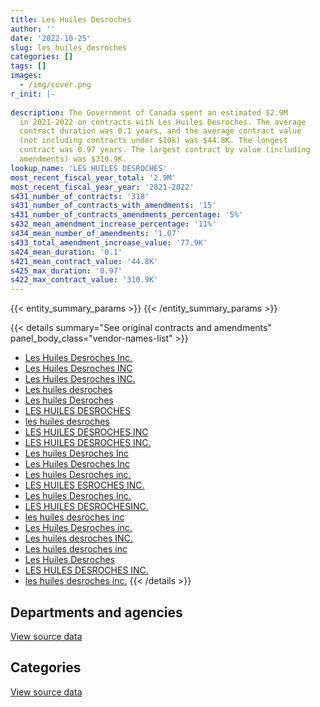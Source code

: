 ```yaml
---
title: Les Huiles Desroches
author: ''
date: '2022-10-25'
slug: les_huiles_desroches
categories: []
tags: []
images:
  - /img/cover.png
r_init: |-
  
description: The Government of Canada spent an estimated $2.9M
  in 2021-2022 on contracts with Les Huiles Desroches. The average
  contract duration was 0.1 years, and the average contract value
  (not including contracts under $10k) was $44.8K. The longest
  contract was 0.97 years. The largest contract by value (including
  amendments) was $310.9K.
lookup_name: 'LES HUILES DESROCHES'
most_recent_fiscal_year_total: '2.9M'
most_recent_fiscal_year_year: '2021-2022'
s431_number_of_contracts: '318'
s431_number_of_contracts_with_amendments: '15'
s431_number_of_contracts_amendments_percentage: '5%'
s432_mean_amendment_increase_percentage: '11%'
s434_mean_number_of_amendments: '1.07'
s433_total_amendment_increase_value: '77.9K'
s424_mean_duration: '0.1'
s421_mean_contract_value: '44.8K'
s425_max_duration: '0.97'
s422_max_contract_value: '310.9K'
---
```


<script src="/rmarkdown-libs/htmlwidgets/htmlwidgets.js"></script>
<link href="/rmarkdown-libs/datatables-css/datatables-crosstalk.css" rel="stylesheet" />
<script src="/rmarkdown-libs/datatables-binding/datatables.js"></script>
<script src="/rmarkdown-libs/jquery/jquery-3.6.0.min.js"></script>
<link href="/rmarkdown-libs/dt-core-bootstrap/css/dataTables.bootstrap.min.css" rel="stylesheet" />
<link href="/rmarkdown-libs/dt-core-bootstrap/css/dataTables.bootstrap.extra.css" rel="stylesheet" />
<script src="/rmarkdown-libs/dt-core-bootstrap/js/jquery.dataTables.min.js"></script>
<script src="/rmarkdown-libs/dt-core-bootstrap/js/dataTables.bootstrap.min.js"></script>
<link href="/rmarkdown-libs/crosstalk/css/crosstalk.min.css" rel="stylesheet" />
<script src="/rmarkdown-libs/crosstalk/js/crosstalk.min.js"></script>
<script src="/rmarkdown-libs/htmlwidgets/htmlwidgets.js"></script>
<link href="/rmarkdown-libs/datatables-css/datatables-crosstalk.css" rel="stylesheet" />
<script src="/rmarkdown-libs/datatables-binding/datatables.js"></script>
<script src="/rmarkdown-libs/jquery/jquery-3.6.0.min.js"></script>
<link href="/rmarkdown-libs/dt-core-bootstrap/css/dataTables.bootstrap.min.css" rel="stylesheet" />
<link href="/rmarkdown-libs/dt-core-bootstrap/css/dataTables.bootstrap.extra.css" rel="stylesheet" />
<script src="/rmarkdown-libs/dt-core-bootstrap/js/jquery.dataTables.min.js"></script>
<script src="/rmarkdown-libs/dt-core-bootstrap/js/dataTables.bootstrap.min.js"></script>
<link href="/rmarkdown-libs/crosstalk/css/crosstalk.min.css" rel="stylesheet" />
<script src="/rmarkdown-libs/crosstalk/js/crosstalk.min.js"></script>

{{< entity_summary_params >}}
{{< /entity_summary_params >}}

{{< details summary="See original contracts and amendments" panel_body_class="vendor-names-list" >}}
- [Les Huiles Desroches Inc.](https://search.open.canada.ca/en/ct/?sort=contract_value_f%20desc&page=1&search_text=%22Les%20Huiles%20Desroches%20Inc.%22)
- [Les Huiles Desroches INC](https://search.open.canada.ca/en/ct/?sort=contract_value_f%20desc&page=1&search_text=%22Les%20Huiles%20Desroches%20INC%22)
- [Les Huiles Desroches INC.](https://search.open.canada.ca/en/ct/?sort=contract_value_f%20desc&page=1&search_text=%22Les%20Huiles%20Desroches%20INC.%22)
- [Les huiles desroches](https://search.open.canada.ca/en/ct/?sort=contract_value_f%20desc&page=1&search_text=%22Les%20huiles%20desroches%22)
- [Les huiles Desroches](https://search.open.canada.ca/en/ct/?sort=contract_value_f%20desc&page=1&search_text=%22Les%20huiles%20Desroches%22)
- [LES HUILES DESROCHES](https://search.open.canada.ca/en/ct/?sort=contract_value_f%20desc&page=1&search_text=%22LES%20HUILES%20DESROCHES%22)
- [les huiles desroches](https://search.open.canada.ca/en/ct/?sort=contract_value_f%20desc&page=1&search_text=%22les%20huiles%20desroches%22)
- [LES HUILES DESROCHES INC](https://search.open.canada.ca/en/ct/?sort=contract_value_f%20desc&page=1&search_text=%22LES%20HUILES%20DESROCHES%20INC%22)
- [LES HUILES DESROCHES INC.](https://search.open.canada.ca/en/ct/?sort=contract_value_f%20desc&page=1&search_text=%22LES%20HUILES%20DESROCHES%20INC.%22)
- [Les huiles Desroches Inc](https://search.open.canada.ca/en/ct/?sort=contract_value_f%20desc&page=1&search_text=%22Les%20huiles%20Desroches%20Inc%22)
- [Les Huiles Desroches Inc](https://search.open.canada.ca/en/ct/?sort=contract_value_f%20desc&page=1&search_text=%22Les%20Huiles%20Desroches%20Inc%22)
- [Les huiles Desroches inc.](https://search.open.canada.ca/en/ct/?sort=contract_value_f%20desc&page=1&search_text=%22Les%20huiles%20Desroches%20inc.%22)
- [LES HUILES ESROCHES INC.](https://search.open.canada.ca/en/ct/?sort=contract_value_f%20desc&page=1&search_text=%22LES%20HUILES%20ESROCHES%20INC.%22)
- [Les huiles Desroches Inc.](https://search.open.canada.ca/en/ct/?sort=contract_value_f%20desc&page=1&search_text=%22Les%20huiles%20Desroches%20Inc.%22)
- [LES HUILES DESROCHESINC.](https://search.open.canada.ca/en/ct/?sort=contract_value_f%20desc&page=1&search_text=%22LES%20HUILES%20DESROCHESINC.%22)
- [les huiles desroches inc](https://search.open.canada.ca/en/ct/?sort=contract_value_f%20desc&page=1&search_text=%22les%20huiles%20desroches%20inc%22)
- [Les Huiles Desroches inc.](https://search.open.canada.ca/en/ct/?sort=contract_value_f%20desc&page=1&search_text=%22Les%20Huiles%20Desroches%20inc.%22)
- [Les huiles desroches INC.](https://search.open.canada.ca/en/ct/?sort=contract_value_f%20desc&page=1&search_text=%22Les%20huiles%20desroches%20INC.%22)
- [Les huiles desroches inc](https://search.open.canada.ca/en/ct/?sort=contract_value_f%20desc&page=1&search_text=%22Les%20huiles%20desroches%20inc%22)
- [Les Huiles Desroches](https://search.open.canada.ca/en/ct/?sort=contract_value_f%20desc&page=1&search_text=%22Les%20Huiles%20Desroches%22)
- [LES HULES DESROCHES INC.](https://search.open.canada.ca/en/ct/?sort=contract_value_f%20desc&page=1&search_text=%22LES%20HULES%20DESROCHES%20INC.%22)
- [les huiles desroches inc.](https://search.open.canada.ca/en/ct/?sort=contract_value_f%20desc&page=1&search_text=%22les%20huiles%20desroches%20inc.%22)
{{< /details >}}

## Departments and agencies

<div id="htmlwidget-1" style="width:100%;height:auto;" class="datatables html-widget"></div>
<script type="application/json" data-for="htmlwidget-1">{"x":{"style":"bootstrap","filter":"none","vertical":false,"data":[["<a href=\"/departments/dfo-mpo/\">Fisheries and Oceans Canada<\/a>","<a href=\"/departments/dnd-mdn/\">National Defence<\/a>","<a href=\"/departments/pc/\">Parks Canada<\/a>"],[287776.64,2494478.81,249629.64],[352462.32,2712495.03,319983.41],[273310.93,1112559.37,200245.7],[651610.99,2004385.63,263587.99]],"container":"<table class=\"table table-striped table-hover row-border order-column display\">\n  <thead>\n    <tr>\n      <th>Department<\/th>\n      <th>2018-2019<\/th>\n      <th>2019-2020<\/th>\n      <th>2020-2021<\/th>\n      <th>2021-2022<\/th>\n    <\/tr>\n  <\/thead>\n<\/table>","options":{"order":[[4,"desc"]],"pageLength":10,"autoWidth":true,"columnDefs":[{"targets":1,"render":"function(data, type, row, meta) {\n    return type !== 'display' ? data : DTWidget.formatCurrency(data, \"$\", 2, 3, \",\", \".\", true, null);\n  }"},{"targets":2,"render":"function(data, type, row, meta) {\n    return type !== 'display' ? data : DTWidget.formatCurrency(data, \"$\", 2, 3, \",\", \".\", true, null);\n  }"},{"targets":3,"render":"function(data, type, row, meta) {\n    return type !== 'display' ? data : DTWidget.formatCurrency(data, \"$\", 2, 3, \",\", \".\", true, null);\n  }"},{"targets":4,"render":"function(data, type, row, meta) {\n    return type !== 'display' ? data : DTWidget.formatCurrency(data, \"$\", 2, 3, \",\", \".\", true, null);\n  }"},{"width":"16%","targets":[1,2,3,4]},{"className":"dt-right","targets":[1,2,3,4]}],"orderClasses":false}},"evals":["options.columnDefs.0.render","options.columnDefs.1.render","options.columnDefs.2.render","options.columnDefs.3.render"],"jsHooks":[]}</script>
<p class="text-right">
<a href="https://github.com/GoC-Spending/contracts-data/tree/main/data/out/vendors/les_huiles_desroches/summary_by_fiscal_year_by_department.csv" class="source-data-link btn btn-link">View source data</a>
</p>

## Categories

<div id="htmlwidget-2" style="width:100%;height:auto;" class="datatables html-widget"></div>
<script type="application/json" data-for="htmlwidget-2">{"x":{"style":"bootstrap","filter":"none","vertical":false,"data":[["<a href=\"/categories/defence/\">Defence<\/a>","<a href=\"/categories/transportation_and_logistics/\">Transportation and logistics<\/a>","<a href=\"/categories/industrial_products_and_services/\">Industrial products and services<\/a>"],[2494478.81,537406.28,null],[2539019.82,672445.73,173475.21],[1112559.37,473556.63,null],[2004385.63,915198.98,null]],"container":"<table class=\"table table-striped table-hover row-border order-column display\">\n  <thead>\n    <tr>\n      <th>Category<\/th>\n      <th>2018-2019<\/th>\n      <th>2019-2020<\/th>\n      <th>2020-2021<\/th>\n      <th>2021-2022<\/th>\n    <\/tr>\n  <\/thead>\n<\/table>","options":{"order":[[4,"desc"]],"dom":"t","pageLength":30,"autoWidth":true,"columnDefs":[{"targets":1,"render":"function(data, type, row, meta) {\n    return type !== 'display' ? data : DTWidget.formatCurrency(data, \"$\", 2, 3, \",\", \".\", true, null);\n  }"},{"targets":2,"render":"function(data, type, row, meta) {\n    return type !== 'display' ? data : DTWidget.formatCurrency(data, \"$\", 2, 3, \",\", \".\", true, null);\n  }"},{"targets":3,"render":"function(data, type, row, meta) {\n    return type !== 'display' ? data : DTWidget.formatCurrency(data, \"$\", 2, 3, \",\", \".\", true, null);\n  }"},{"targets":4,"render":"function(data, type, row, meta) {\n    return type !== 'display' ? data : DTWidget.formatCurrency(data, \"$\", 2, 3, \",\", \".\", true, null);\n  }"},{"width":"16%","targets":[1,2,3,4]},{"className":"dt-right","targets":[1,2,3,4]}],"orderClasses":false,"lengthMenu":[10,25,30,50,100]}},"evals":["options.columnDefs.0.render","options.columnDefs.1.render","options.columnDefs.2.render","options.columnDefs.3.render"],"jsHooks":[]}</script>
<p class="text-right">
<a href="https://github.com/GoC-Spending/contracts-data/tree/main/data/out/vendors/les_huiles_desroches/summary_by_fiscal_year_by_category.csv" class="source-data-link btn btn-link">View source data</a>
</p>
